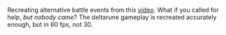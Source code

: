 Recreating alternative battle events from this [video](https://youtu.be/jIHOg4THeqg?si=p-fsstILexPQsAaK). What if you called for help, *but nobody came*? 
The deltarune gameplay is recreated accurately enough, but in 60 fps, not 30.
